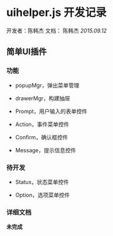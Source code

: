# uihelper.js 开发记录 #

开发者：陈韩杰
文档： 陈韩杰 *2015.09.12*

## 简单UI插件 ##

###  功能 ###

 * popupMgr，弹出菜单管理

 * drawerMgr，构建抽屉

 * Prompt，用户输入的表单控件

 * Action，事件菜单控件

 * Confirm，确认框控件

 * Message，提示信息控件

###  待开发 ###

 * Status，状态菜单控件

 * Option，选项菜单控件

### 详细文档 ###

**未完成**